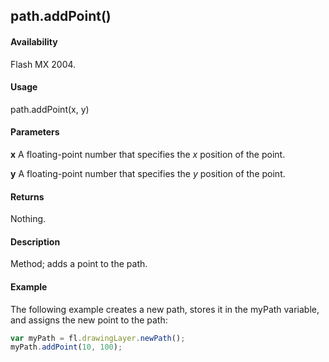## path.addPoint()

#### Availability

Flash MX 2004.

#### Usage

path.addPoint(x, y)

#### Parameters

**x**  A floating-point number that specifies the *x* position of the point.

**y**  A floating-point number that specifies the *y* position of the point.

#### Returns

Nothing.

#### Description

Method; adds a point to the path.

#### Example

The following example creates a new path, stores it in the myPath variable, and assigns the new point to the path:
```javascript
var myPath = fl.drawingLayer.newPath();
myPath.addPoint(10, 100); 

```